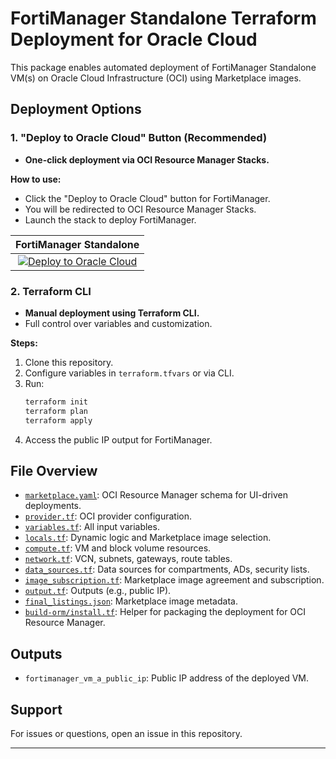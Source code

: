 # FortiManager Standalone Terraform Deployment for Oracle Cloud

This package enables automated deployment of FortiManager Standalone VM(s) on Oracle Cloud Infrastructure (OCI) using Marketplace images.

## Deployment Options

### 1. "Deploy to Oracle Cloud" Button (Recommended)

- **One-click deployment via OCI Resource Manager Stacks.**

**How to use:**
- Click the "Deploy to Oracle Cloud" button for FortiManager.
- You will be redirected to OCI Resource Manager Stacks.
- Launch the stack to deploy FortiManager.

|FortiManager Standalone|
|:-:|
|[![Deploy to Oracle Cloud](https://oci-resourcemanager-plugin.plugins.oci.oraclecloud.com/latest/deploy-to-oracle-cloud.svg)](https://cloud.oracle.com/resourcemanager/stacks/create?zipUrl=https://github.com/40net-cloud/fortinet-oci-solutions/releases/download/fmgstandalone/FortiManager_Standalone_Terraform.zip)|

### 2. Terraform CLI

- **Manual deployment using Terraform CLI.**
- Full control over variables and customization.

**Steps:**
1. Clone this repository.
2. Configure variables in `terraform.tfvars` or via CLI.
3. Run:
   ```sh
   terraform init
   terraform plan
   terraform apply
   ```
4. Access the public IP output for FortiManager.

## File Overview

- [`marketplace.yaml`](marketplace.yaml): OCI Resource Manager schema for UI-driven deployments.
- [`provider.tf`](provider.tf): OCI provider configuration.
- [`variables.tf`](variables.tf): All input variables.
- [`locals.tf`](locals.tf): Dynamic logic and Marketplace image selection.
- [`compute.tf`](compute.tf): VM and block volume resources.
- [`network.tf`](network.tf): VCN, subnets, gateways, route tables.
- [`data_sources.tf`](data_sources.tf): Data sources for compartments, ADs, security lists.
- [`image_subscription.tf`](image_subscription.tf): Marketplace image agreement and subscription.
- [`output.tf`](output.tf): Outputs (e.g., public IP).
- [`final_listings.json`](final_listings.json): Marketplace image metadata.
- [`build-orm/install.tf`](build-orm/install.tf): Helper for packaging the deployment for OCI Resource Manager.

## Outputs

- `fortimanager_vm_a_public_ip`: Public IP address of the deployed VM.

## Support

For issues or questions, open an issue in this repository.

---
